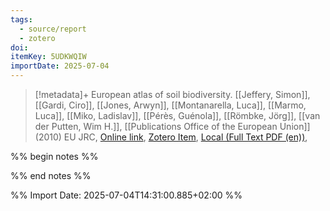 ```yaml
---
tags:
  - source/report
  - zotero
doi: 
itemKey: 5UDKWQIW
importDate: 2025-07-04
---
```

>[!metadata]+
> European atlas of soil biodiversity.
> [[Jeffery, Simon]], [[Gardi, Ciro]], [[Jones, Arwyn]], [[Montanarella, Luca]], [[Marmo, Luca]], [[Miko, Ladislav]], [[Pérès, Guénola]], [[Römbke, Jörg]], [[van der Putten, Wim H.]], 
> [[Publications Office of the European Union]] (2010)
> EU JRC, 
> [Online link](https://data.europa.eu/doi/10.2788/94222), [Zotero Item](zotero://select/library/items/5UDKWQIW), [Local (Full Text PDF (en))](file://C:/Users/aburg/Documents/references/zotero/storage/6NZ9QBHT/EuropeanCommission.JointResearchCentre.InstituteforEnvironmentandSustainability.2010_Europeanatlas.pdf), 

%% begin notes %%

%% end notes %%

%% Import Date: 2025-07-04T14:31:00.885+02:00 %%
